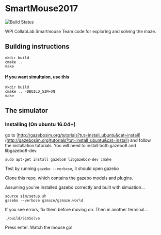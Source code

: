 # SmartMouse2017
[![Build Status](https://travis-ci.org/WPISmartmouse/2016_Solvers.svg?branch=master)](https://travis-ci.org/WPISmartmouse/2016_Solvers)


WPI CollabLab Smartmouse Team code for exploring and solving the maze.


## Building instructions

    mkdir build
    cmake ..
    make


#### If you want simultaion, use this

    mkdir build
    cmake .. -DBUILD_SIM=ON
    make

## The simulator

### Installing (On ubuntu 16.04+)

go to [http://gazebosim.org/tutorials?tut=install_ubuntu&cat=install](http://gazebosim.org/tutorials?tut=install_ubuntu&cat=install) and follow the installation tutorials. You will need to install both gazebo8 and libgazebo8-dev

    sudo apt-get install gazebo8 libgazebo8-dev cmake
    
Test by running `gazebo --verbose`, it should open gazebo

Clone this repo, which contains the gazebo models and plugins.


Assuming you've installed gazebo correctly and built with simuation...

    source sim/setup.sh
    gazebo --verbose gzmaze/gzmaze.world


If you see errors, fix them before moving on. Then in another terminal...

    ./build/SimSolve

Press enter. Watch the mouse go!
